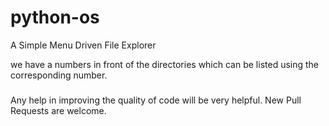 # python-os
A Simple Menu Driven File Explorer

we have a numbers in front of the directories which can be listed using the corresponding number.


#####
Any help in improving the quality of code will be very helpful. New Pull Requests are welcome.
